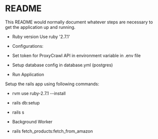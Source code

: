 # README

This README would normally document whatever steps are necessary to get the
application up and running.


* Ruby version
Use  ruby '2.7.1'

* Configurations:
- Set token for ProxyCrawl API in environment variable in .env file

- Setup database config in database.yml (postgres)

* Run Application

 Setup the rails app using following commands:

 - rvm use ruby-2.7.1 --install
 
 - rails db:setup
 
 - rails s

* Background Worker
- rails fetch_products:fetch_from_amazon
